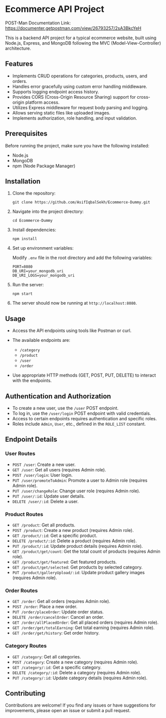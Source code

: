 # Ecommerce API Project

POST-Man Documentation Link: https://documenter.getpostman.com/view/26793257/2sA3BkcYeH


This is a backend API project for a typical ecommerce website, built using Node.js, Express, and MongoDB following the MVC (Model-View-Controller) architecture.

## Features

- Implements CRUD operations for categories, products, users, and orders.
- Handles error gracefully using custom error handling middleware.
- Supports logging endpoint access history.
- Provides CORS (Cross-Origin Resource Sharing) support for cross-origin platform access.
- Utilizes Express middleware for request body parsing and logging.
- Allows serving static files like uploaded images.
- Implements authorization, role handling, and input validation.

## Prerequisites

Before running the project, make sure you have the following installed:

- Node.js
- MongoDB
- npm (Node Package Manager)

## Installation

1. Clone the repository:

    ```
    git clone https://github.com/AsifIqbalSekh/Ecommerce-Dummy.git
    ```

2. Navigate into the project directory:

    ```
    cd Ecommerce-Dummy
    ```

3. Install dependencies:

    ```
    npm install
    ```

4. Set up environment variables:

   Modify `.env` file in the root directory and add the following variables:

    ```
    PORT=8080
    DB_URI=your_mongodb_uri
    DB_URI_LOGS=your_mongodb_uri
    ```

5. Run the server:

    ```
    npm start
    ```

6. The server should now be running at `http://localhost:8080`.

## Usage

- Access the API endpoints using tools like Postman or curl.
- The available endpoints are:

    - `/category`
    - `/product`
    - `/user`
    - `/order`

- Use appropriate HTTP methods (GET, POST, PUT, DELETE) to interact with the endpoints.

## Authentication and Authorization

- To create a new user, use the `/user` POST endpoint.
- To log in, use the `/user/login` POST endpoint with valid credentials.
- Access to certain endpoints requires authentication and specific roles.
- Roles include `Admin`, `User`, etc., defined in the `ROLE_LIST` constant.

## Endpoint Details

### User Routes

- `POST /user`: Create a new user.
- `GET /user`: Get all users (requires Admin role).
- `POST /user/login`: User login.
- `PUT /user/promoteToAdmin`: Promote a user to Admin role (requires Admin role).
- `PUT /user/changeRole`: Change user role (requires Admin role).
- `PUT /user/:id`: Update user details.
- `DELETE /user/:id`: Delete a user.

### Product Routes

- `GET /product`: Get all products.
- `POST /product`: Create a new product (requires Admin role).
- `GET /product/:id`: Get a specific product.
- `DELETE /product/:id`: Delete a product (requires Admin role).
- `PUT /product/:id`: Update product details (requires Admin role).
- `GET /product/get/count`: Get the total count of products (requires Admin role).
- `GET /product/get/featured`: Get featured products.
- `GET /product/get/selected`: Get products by selected category.
- `PUT /product/galleryUpload/:id`: Update product gallery images (requires Admin role).

### Order Routes

- `GET /order`: Get all orders (requires Admin role).
- `POST /order`: Place a new order.
- `PUT /order/placeOrder`: Update order status.
- `DELETE /order/cancelOrder`: Cancel an order.
- `GET /order/allPlacedOrder`: Get all placed orders (requires Admin role).
- `GET /order/get/totalEarning`: Get total earning (requires Admin role).
- `GET /order/get/history`: Get order history.

### Category Routes

- `GET /category`: Get all categories.
- `POST /category`: Create a new category (requires Admin role).
- `GET /category/:id`: Get a specific category.
- `DELETE /category/:id`: Delete a category (requires Admin role).
- `PUT /category/:id`: Update category details (requires Admin role).

## Contributing

Contributions are welcome! If you find any issues or have suggestions for improvements, please open an issue or submit a pull request.

